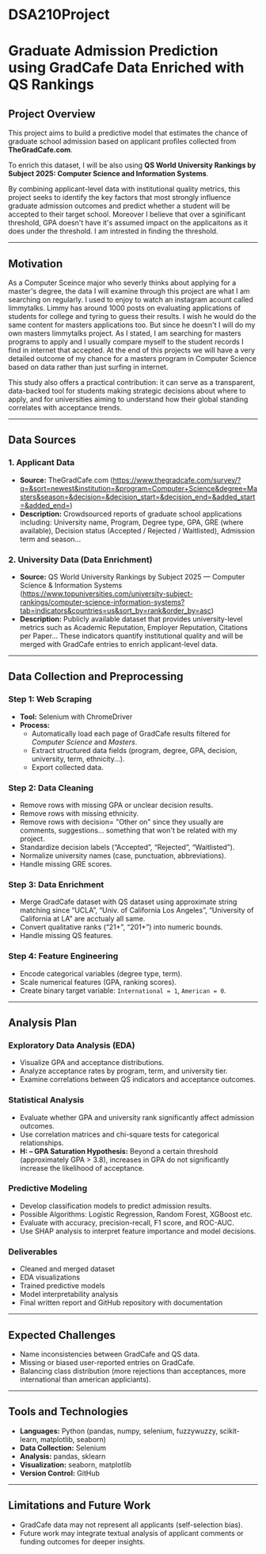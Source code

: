 # DSA210Project

# Graduate Admission Prediction using GradCafe Data Enriched with QS Rankings

## Project Overview
This project aims to build a predictive model that estimates the chance of graduate school admission based on applicant profiles collected from **TheGradCafe.com**. 

To enrich this dataset, I will be also using **QS World University Rankings by Subject 2025: Computer Science and Information Systems**. 

By combining applicant-level data with institutional quality metrics, this project seeks to identify the key factors that most strongly influence graduate admission outcomes and predict whether a student will be accepted to their target school. Moreover I believe that over a sginificant threshold, GPA doesn't have it's assumed impact on the applicaitons as it does under the threshold. I am intrested in finding the threshold.

---

## Motivation
As a Computer Sceince major who severly thinks about applying for a master's degree, the data I will examine through this project are what I am searching on regularly. I used to enjoy to watch an instagram acount called limmytalks. Limmy has around 1000 posts on evaluating applications of students for college and tyring to guess their results. I wish he would do the same content for masters applications too. But since he doesn't I will do my own masters limmytalks project. As I stated, I am searching for masters programs to apply and I usually compare myself to the student records I find in internet that accepted. At the end of this projects we will have a very detailed outcome of my chance for a masters program in Computer Science based on data rather than just surfing in internet.

This study also offers a practical contribution: it can serve as a transparent, data-backed tool for students making strategic decisions about where to apply, and for universities aiming to understand how their global standing correlates with acceptance trends.

---

## Data Sources

### 1. Applicant Data
- **Source:** TheGradCafe.com (https://www.thegradcafe.com/survey/?q=&sort=newest&institution=&program=Computer+Science&degree=Masters&season=&decision=&decision_start=&decision_end=&added_start=&added_end=)  
- **Description:** Crowdsourced reports of graduate school applications including: University name, Program, Degree type, GPA, GRE (where available), Decision status (Accepted / Rejected / Waitlisted), Admission term and season...

### 2. University Data (Data Enrichment)
- **Source:** QS World University Rankings by Subject 2025 — Computer Science & Information Systems (https://www.topuniversities.com/university-subject-rankings/computer-science-information-systems?tab=indicators&countries=us&sort_by=rank&order_by=asc)
- **Description:**  Publicly available dataset that provides university-level metrics such as Academic Reputation, Employer Reputation, Citations per Paper... These indicators quantify institutional quality and will be merged with GradCafe entries to enrich applicant-level data.


---

## Data Collection and Preprocessing


### Step 1: Web Scraping
- **Tool:** Selenium with ChromeDriver 
- **Process:**  
  - Automatically load each page of GradCafe results filtered for *Computer Science* and *Masters*.
  - Extract structured data fields (program, degree, GPA, decision, university, term, ethnicity...).
  - Export collected data.

### Step 2: Data Cleaning
- Remove rows with missing GPA or unclear decision results.
- Remove rows with missing ethnicity.
- Remove rows with decision= "Other on" since they usually are comments, suggestions... something that won't be related with my project.
- Standardize decision labels (“Accepted”, “Rejected”, “Waitlisted”).
- Normalize university names (case, punctuation, abbreviations).
- Handle missing GRE scores.

### Step 3: Data Enrichment
- Merge GradCafe dataset with QS dataset using approximate string matching since “UCLA”, “Univ. of California Los Angeles”, “University of California at LA” are acctualy all same.
- Convert qualitative ranks (“21+”, “201+”) into numeric bounds.
- Handle missing QS features.

### Step 4: Feature Engineering
- Encode categorical variables (degree type, term).
- Scale numerical features (GPA, ranking scores).
- Create binary target variable: `International = 1`, `American = 0`.

---

## Analysis Plan

### Exploratory Data Analysis (EDA)
- Visualize GPA and acceptance distributions.
- Analyze acceptance rates by program, term, and university tier.
- Examine correlations between QS indicators and acceptance outcomes.

### Statistical Analysis
- Evaluate whether GPA and university rank significantly affect admission outcomes.
- Use correlation matrices and chi-square tests for categorical relationships.
- **H: – GPA Saturation Hypothesis:**  Beyond a certain threshold (approximately GPA > 3.8), increases in GPA do not significantly increase the likelihood of acceptance.

### Predictive Modeling
- Develop classification models to predict admission results.
- Possible Algorithms: Logistic Regression, Random Forest, XGBoost etc.
- Evaluate with accuracy, precision-recall, F1 score, and ROC-AUC.
- Use SHAP analysis to interpret feature importance and model decisions.

### Deliverables
- Cleaned and merged dataset
- EDA visualizations
- Trained predictive models
- Model interpretability analysis
- Final written report and GitHub repository with documentation

---

## Expected Challenges
- Name inconsistencies between GradCafe and QS data.
- Missing or biased user-reported entries on GradCafe.
- Balancing class distribution (more rejections than acceptances, more international than american appliciants).

---

## Tools and Technologies
- **Languages:** Python (pandas, numpy, selenium, fuzzywuzzy, scikit-learn, matplotlib, seaborn)
- **Data Collection:** Selenium
- **Analysis:** pandas, sklearn
- **Visualization:** seaborn, matplotlib
- **Version Control:** GitHub

---

## Limitations and Future Work
- GradCafe data may not represent all applicants (self-selection bias).
- Future work may integrate textual analysis of applicant comments or funding outcomes for deeper insights.



